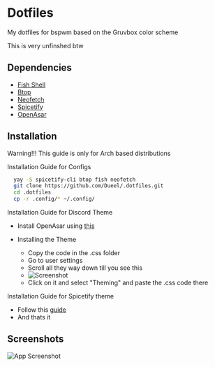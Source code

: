# Dotfiles

My dotfiles for bspwm based on the Gruvbox color scheme

This is very unfinshed btw

## Dependencies

- [Fish Shell](https://fishshell.com/)
- [Btop](https://github.com/aristocratos/btop)
- [Neofetch](https://github.com/dylanaraps/neofetch)
- [Spicetify](https://spicetify.app/)
- [OpenAsar](https://openasar.dev/)

## Installation

Warning!!! This guide is only for Arch based distributions

Installation Guide for Configs


```bash
  yay -S spicetify-cli btop fish neofetch
  git clone https://github.com/Dueel/.dotfiles.git
  cd .dotfiles
  cp -r .config/* ~/.config/
```
Installation Guide for Discord Theme

- Install OpenAsar using [this](https://openasar.dev/)

- Installing the Theme
  - Copy the code in the .css folder
  - Go to user settings
  - Scroll all they way down till you see this
  - ![Screenshot](https://i.imgur.com/ugUnL9R.png)
  - Click on it and select "Theming" and paste the .css code there

Installation Guide for Spicetify theme

- Follow this [guide](https://spicetify.app/docs/advanced-usage/installation#aur)
- And thats it

## Screenshots

![App Screenshot](https://i.imgur.com/G0kZRd1.png)

